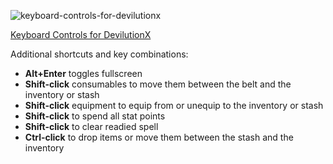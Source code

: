 ![keyboard-controls-for-devilutionx](https://user-images.githubusercontent.com/5624187/161408953-71837516-a29e-4bb3-b090-443f98a1480e.png)

[Keyboard Controls for DevilutionX](http://www.keyboard-layout-editor.com/##@_backcolor=%23ffffff&name=keyboard%20controls%20for%20DevilutionX%3B&@_c=%23e4a0db&p=FLAT&f:2%3B&=Esc%0A%0A%0Amain%20menu&_x:1%3B&=F1%0A%0A%0Ahelp&_c=%237cc690%3B&=F2%0A%0A%0Aquick%20save&=F3%0A%0A%0Aquick%20load&_c=%23cccccc%3B&=F4&_x:0.5&c=%2344ccc5%3B&=F5%0A%0A%0Aquick%20spell&=F6%0A%0A%0Aquick%20spell&=F7%0A%0A%0Aquick%20spell&=F8%0A%0A%0Aquick%20spell&_x:0.5&c=%23e2e28d%3B&=F9%0A%0A%0Aquick%20message&=F10%0A%0A%0Aquick%20message&=F11%0A%0A%0Aquick%20message&=F12%0A%0A%0Aquick%20message&_x:0.25&c=%237cc690%3B&=PrtSc%0A%0A%0Ascreen%20capture&_c=%23cccccc%3B&=Scroll%20Lock&_c=%237cc690%3B&=Pause%0A%0A%0Apause%3B&@_y:0.5&c=%23cccccc%3B&=~%0A%60&_c=%23dba767%3B&=!%0A1%0A%0A%0A%0A%0A%0Abelt&=%2F@%0A2%0A%0A%0A%0A%0A%0Abelt&=%23%0A3%0A%0A%0A%0A%0A%0Abelt&=$%0A4%0A%0A%0A%0A%0A%0Abelt&=%25%0A5%0A%0A%0A%0A%0A%0Abelt&=%5E%0A6%0A%0A%0A%0A%0A%0Abelt&=%2F&%0A7%0A%0A%0A%0A%0A%0Abelt&=*%0A8%0A%0A%0A%0A%0A%0Abelt&_c=%23cccccc%3B&=(%0A9&=)%0A0&_c=%2380b9ff%3B&=%2F_%0A-%0A%0A%0A%0A%0A%0Aautomap%20zoom&=+%0A%2F=%0A%0A%0A%0A%0A%0Aautomap%20zoom&_c=%23cccccc&w:2%3B&=Backspace&_x:0.25%3B&=Insert&=Home&=PgUp%3B&@_c=%2380b9ff&w:1.5%3B&=Tab%0A%0A%0Aautomap&_c=%23e4a0db%3B&=Q%0A%0A%0Aquest%20log&_c=%23cccccc%3B&=W&=E&=R&=T&=Y&=U&_c=%23e4a0db%3B&=I%0A%0A%0Ainventory&_c=%23cccccc%3B&=O&_c=%237cc690%3B&=P%0A%0A%0Apause&_c=%23cccccc%3B&=%7B%0A%5B&=%7D%0A%5D&_w:1.5%3B&=%7C%0A%5C&_x:0.25%3B&=Delete&=End&=PgDn%3B&@_w:1.75%3B&=Caps%20Lock&=A&_c=%2344ccc5%3B&=S%0A%0A%0Aquick%20spells&_c=%23cccccc%3B&=D&_c=%237cc690%3B&=F%0A%0A%0Aincrease%20gamma&=G%0A%0A%0Adecrease%20gamma&_c=%23cccccc%3B&=H&=J&=K&_c=%23e4a0db%3B&=L%0A%0A%0Achat%20log&_c=%23cccccc%3B&=%2F:%0A%2F%3B&=%22%0A'&_c=%23e2e28d&w:2.25%3B&=Enter%0A%0A%0Asend%20message%3B&@_c=%237cc690&w:2.25%3B&=Shift%0A%0A%0Aprevent%20movement&=Z%0A%0A%0Azoom&_c=%23cccccc%3B&=X&_c=%23e4a0db%3B&=C%0A%0A%0Acharacter%20info&_c=%23e2e28d%3B&=V%0A%0A%0Agame%20info&_c=%23e4a0db%3B&=B%0A%0A%0Aspellbook&_c=%23cccccc%3B&=N&=M&=%3C%0A,&=%3E%0A.&=%3F%0A%2F%2F&_c=%237cc690&w:2.75%3B&=Shift%0A%0A%0Aprevent%20movement&_x:1.25&c=%2380b9ff%3B&=%E2%86%91%0A%0A%0AAutomap%20scroll%3B&@_c=%237cc690&w:1.25%3B&=Ctrl&_c=%23cccccc&w:1.25%3B&=Win&_c=%23fc9c93&w:1.25%3B&=Alt%0A%0A%0Ahighlight%20items&_c=%23e4a0db&w:6.25%3B&=%0A%0A%0Ahide%20open%20screens&_c=%23cccccc&w:1.25%3B&=Alt&_w:1.25%3B&=Win&_w:1.25%3B&=Menu&_c=%23fc9c93&w:1.25%3B&=Ctrl%0A%0A%0Ahighlight%20items%20toggle&_x:0.25&c=%2380b9ff%3B&=%E2%86%90%0A%0A%0AAutomap%20scroll&=%E2%86%93%0A%0A%0AAutomap%20scroll&=%E2%86%92%0A%0A%0AAutomap%20scroll)

Additional shortcuts and key combinations:
* **Alt+Enter** toggles fullscreen
* **Shift-click** consumables to move them between the belt and the inventory or stash
* **Shift-click** equipment to equip from or unequip to the inventory or stash
* **Shift-click** to spend all stat points
* **Shift-click** to clear readied spell
* **Ctrl-click** to drop items or move them between the stash and the inventory